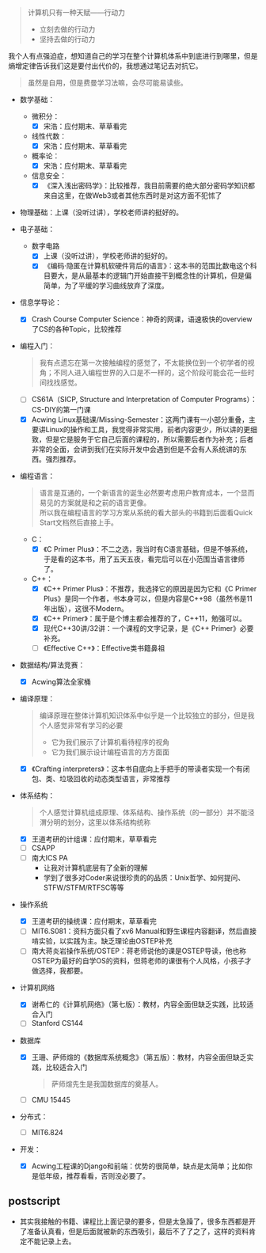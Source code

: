 >计算机只有一种天赋——行动力
>+ 立刻去做的行动力
>+ 坚持去做的行动力

我个人有点强迫症，想知道自己的学习在整个计算机体系中到底进行到哪里，但是熵增定律告诉我们这是要付出代价的，我想通过笔记去对抗它。
>虽然是自用，但是费曼学习法嘛，会尽可能易读些。

+ 数学基础：
	+ 微积分：
		+ [x] 宋浩：应付期末、草草看完
	+ 线性代数：
		+ [x] 宋浩：应付期末、草草看完
	+ 概率论：
		+ [x] 宋浩：应付期末、草草看完
	+ 信息安全：
		+ [x] 《深入浅出密码学》：比较推荐，我目前需要的绝大部分密码学知识都来自这里，在做Web3或者其他东西时是对这方面不犯怵了

+ 物理基础：上课（没听过讲），学校老师讲的挺好的。
+ 电子基础：
	+ 数字电路
		+ [x] 上课（没听过讲），学校老师讲的挺好的。
		+ [x] 《编码·隐匿在计算机软硬件背后的语言》：这本书的范围比数电这个科目要大，是从最基本的逻辑门开始直接干到概念性的计算机，但是偏简单，为了平缓的学习曲线放弃了深度。

+ 信息学导论：
	+ [x] Crash Course Computer Science：神奇的网课，语速极快的overview了CS的各种Topic，比较推荐

+ 编程入门：
	>我有点遗忘在第一次接触编程的感觉了，不太能换位到一个初学者的视角；不同人进入编程世界的入口是不一样的，这个阶段可能会花一些时间找找感觉。

	+ [ ] CS61A（SICP, Structure and Interpretation of Computer Programs）：CS-DIY的第一门课
	+ [x] Acwing Linux基础课/Missing-Semester：这两门课有一小部分重叠，主要讲Linux的操作和工具，我觉得非常实用，前者内容更少，所以讲的更细致，但是它是服务于它自己后面的课程的，所以需要后者作为补充；后者非常的全面，会讲到我们在实际开发中会遇到但是不会有人系统讲的东西。强烈推荐。
 
+ 编程语言：
	>语言是互通的，一个新语言的诞生必然要考虑用户教育成本，一个显而易见的方案就是和之前的语言更像。  
	>所以我在编程语言的学习方案从系统的看大部头的书籍到后面看Quick Start文档然后直接上手。
 
	+ C：
		+ [x] 《C Primer Plus》：不二之选，我当时有C语言基础，但是不够系统，于是看的这本书，用了五天五夜，看完后可以在小范围当语言律师了。

	+ C++：
		+ [x] 《C++ Primer Plus》：不推荐，我选择它的原因是因为它和《C Primer Plus》是同一个作者，书本身可以，但是内容是C++98（虽然书是11年出版），这很不Modern。
		+ [x] 《C++ Primer》：属于是个博主都会推荐的了，C++11，勉强可以。
		+ [x] 现代C++30讲/32讲：一个课程的文字记录，是《C++ Primer》必要补充。
		+ [ ] 《Effective C++》：Effective类书籍鼻祖

+ 数据结构/算法竞赛：
	+ [x] Acwing算法全家桶

+ 编译原理：
	>编译原理在整体计算机知识体系中似乎是一个比较独立的部分，但是我个人感觉非常有学习的必要
	>+ 它为我们展示了计算机看待程序的视角
	>+ 它为我们展示设计编程语言的方方面面

	+ [x] 《Crafting interpreters》：这本书自底向上手把手的带读者实现一个有闭包、类、垃圾回收的动态类型语言，非常推荐

+ 体系结构：
	>个人感觉计算机组成原理、体系结构、操作系统（的一部分）并不能泾渭分明的划分，这里以体系结构统称

	+ [x] 王道考研的计组课：应付期末，草草看完
	+ [ ] CSAPP
	+ [ ] 南大ICS PA
		+ 让我对计算机底层有了全新的理解
		+ 学到了很多对Coder来说很珍贵的的品质：Unix哲学、如何提问、STFW/STFM/RTFSC等等

+ 操作系统
	+ [x] 王道考研的操统课：应付期末，草草看完
	+ [ ] MIT6.S081：资料方面只看了xv6 Manual和野生课程内容翻译，然后直接啃实验，以实践为主。缺乏理论由OSTEP补充
	+ [ ] 南大蒋炎岩操作系统/OSTEP：蒋老师说他的课是OSTEP导读，他也称OSTEP为最好的自学OS的资料，但蒋老师的课很有个人风格，小孩子才做选择，我都要。

+ 计算机网络
	+ [x] 谢希仁的《计算机网络》（第七版）：教材，内容全面但缺乏实践，比较适合入门
	+ [ ] Stanford CS144

+ 数据库
	+ [x] 王珊、萨师煊的《数据库系统概念》（第五版）：教材，内容全面但缺乏实践，比较适合入门
		>萨师煊先生是我国数据库的奠基人。
	+ [ ] CMU 15445

+ 分布式：
	+ [ ] MIT6.824

+ 开发：
	+ [x] Acwing工程课的Django和前端：优势的很简单，缺点是太简单；比如你是低年级，推荐看看，否则没必要了。

## postscript

+ 其实我接触的书籍、课程比上面记录的要多，但是太急躁了，很多东西都是开了准备认真看，但是后面就被新的东西吸引，最后不了了之了，这样的资料肯定不能记录上去。
